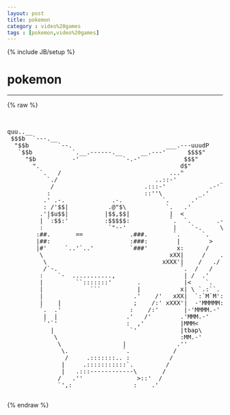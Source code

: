 ```yaml
---
layout: post
title: pokemon
category : video%20games
tags : [pokemon,video%20games]
---
```

{% include JB/setup %}
# pokemon
---
{% raw %}
<pre>


quu..__
 $$$b  `---.__
  &quot;$$b        `--.                          ___.---uuudP
   `$$b           `.__.------.__     __.---&#039;      $$$$&quot;              .
     &quot;$b          -&#039;            `-.-&#039;            $$$&quot;              .&#039;|
       &quot;.                                       d$&quot;             _.&#039;  |
         `.   /                              ...&quot;             .&#039;     |
           `./                           ..::-&#039;            _.&#039;       |
            /                         .:::-&#039;            .-&#039;         .&#039;
           :                          ::&#039;&#039;\          _.&#039;            |
          .&#039; .-.             .-.           `.      .&#039;               |
          : /&#039;$$|           .@&quot;$\           `.   .&#039;              _.-&#039;
         .&#039;|$u$$|          |$$,$$|           |  &lt;            _.-&#039;
         | `:$$:&#039;          :$$$$$:           `.  `.       .-&#039;
         :                  `&quot;--&#039;             |    `-.     \
        :##.       ==             .###.       `.      `.    `\
        |##:                      :###:        |        &gt;     &gt;
        |#&#039;     `..&#039;`..&#039;          `###&#039;        x:      /     /
         \                                   xXX|     /    ./
          \                                xXXX&#039;|    /   ./
          /`-.                                  `.  /   /
         :    `-  ...........,                   | /  .&#039;
         |         ``:::::::&#039;       .            |&lt;    `.
         |             ```          |           x| \ `.:``.
         |                         .&#039;    /&#039;   xXX|  `:`M`M&#039;:.
         |    |                    ;    /:&#039; xXXX&#039;|  -&#039;MMMMM:&#039;
         `.  .&#039;                   :    /:&#039;       |-&#039;MMMM.-&#039;
          |  |                   .&#039;   /&#039;        .&#039;MMM.-&#039;
          `&#039;`&#039;                   :  ,&#039;          |MMM&lt;
            |                     `&#039;            |tbap\
             \                                  :MM.-&#039;
              \                 |              .&#039;&#039;
               \.               `.            /
                /     .:::::::.. :           /
               |     .:::::::::::`.         /
               |   .:::------------\       /
              /   .&#039;&#039;               &gt;::&#039;  /
              `&#039;,:                 :    .&#039;
                                    </pre>
{% endraw %}
